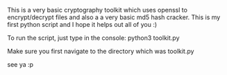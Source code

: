 This is a very basic cryptography toolkit which uses openssl to encrypt/decrypt files and also a a very basic md5 hash cracker.
This is my first python script and I hope it helps out all of you :)

To run the script, just type in the console:
python3 toolkit.py

Make sure you first navigate to the directory which was toolkit.py

see ya :p

